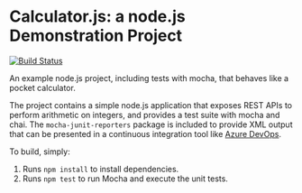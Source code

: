 Calculator.js: a node.js Demonstration Project
==============================================
[![Build Status](https://firerycon.visualstudio.com/UUUAZ400/_apis/build/status/firerycon.calculator?branchName=master)](https://firerycon.visualstudio.com/UUUAZ400/_build/latest?definitionId=6&branchName=master)

An example node.js project, including tests with mocha, that behaves like
a pocket calculator.

The project contains a simple node.js application that exposes REST APIs
to perform arithmetic on integers, and provides a test suite with mocha
and chai.  The `mocha-junit-reporters` package is included to provide XML
output that can be presented in a continuous integration tool like
[Azure DevOps](https://azure.com/devops).

To build, simply:

1. Runs `npm install` to install dependencies.
2. Runs `npm test` to run Mocha and execute the unit tests.

